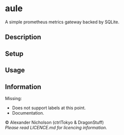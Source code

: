 # aule
A simple prometheus metrics gateway backed by SQLite.

## Description

## Setup

## Usage

## Information

Missing:    
* Does not support labels at this point.
* Documentation.

© Alexander Nicholson (ctrlTokyo & DragonStuff)    
_Please read LICENCE.md for licencing information._
